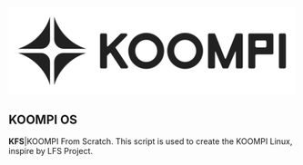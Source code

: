 ![KOOMPI OS ](/images/Koompi-Black.png)


## KOOMPI OS
<b>KFS</b>|KOOMPI From Scratch. This script is used to create the KOOMPI Linux, inspire by LFS Project.





